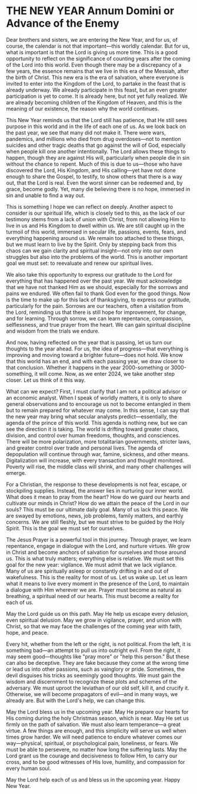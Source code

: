 # THE NEW YEAR Annum Domini or Advance of the Enemy

Dear brothers and sisters, we are entering the New Year, and for us, of course, the calendar is not that important—this worldly calendar. But for us, what is important is that the Lord is giving us more time. This is a good opportunity to reflect on the significance of counting years after the coming of the Lord into this world. Even though there may be a discrepancy of a few years, the essence remains that we live in this era of the Messiah, after the birth of Christ. This new era is the era of salvation, where everyone is invited to enter into the Kingdom of the Lord, to partake in the feast that is already underway. We already participate in this feast, but an even greater participation is yet to come. It is already here, but not yet fully realized. We are already becoming children of the Kingdom of Heaven, and this is the meaning of our existence, the reason why the world continues. 

This New Year reminds us that the Lord still has patience, that He still sees purpose in this world and in the life of each one of us. As we look back on the past year, we see that many did not make it. There were wars, pandemics, and millions who died from drug overdoses—not to mention suicides and other tragic deaths that go against the will of God, especially when people kill one another intentionally. The Lord allows these things to happen, though they are against His will, particularly when people die in sin without the chance to repent. Much of this is due to us—those who have discovered the Lord, His Kingdom, and His calling—yet have not done enough to share the Gospel, to testify, to show others that there is a way out, that the Lord is real. Even the worst sinner can be redeemed and, by grace, become godly. Yet, many die believing there is no hope, immersed in sin and unable to find a way out. 

This is something I hope we can reflect on deeply. Another aspect to consider is our spiritual life, which is closely tied to this, as the lack of our testimony stems from a lack of union with Christ, from not allowing Him to live in us and His Kingdom to dwell within us. We are still caught up in the turmoil of this world, immersed in secular life, passions, events, fears, and everything happening around us. We remain too attached to these things, but we must learn to live by the Spirit. Only by stepping back from this chaos can we gain clarity and spiritual insight—not only into our own struggles but also into the problems of the world. This is another important goal we must set: to reevaluate and renew our spiritual lives. 

We also take this opportunity to express our gratitude to the Lord for everything that has happened over the past year. We must acknowledge that we have not thanked Him as we should, especially for the sorrows and pains we endured. We often fail to thank God even for the good things. Now is the time to make up for this lack of thanksgiving, to express our gratitude, particularly for the pain. Sorrows are our teachers, often a visitation from the Lord, reminding us that there is still hope for improvement, for change, and for learning. Through sorrow, we can learn repentance, compassion, selflessness, and true prayer from the heart. We can gain spiritual discipline and wisdom from the trials we endure.

And now, having reflected on the year that is passing, let us turn our thoughts to the year ahead. For us, the idea of progress—that everything is improving and moving toward a brighter future—does not hold. We know that this world has an end, and with each passing year, we draw closer to that conclusion. Whether it happens in the year 2000-something or 3000-something, it will come. Now, as we enter 2024, we take another step closer. Let us think of it this way.

What can we expect? First, I must clarify that I am not a political advisor or an economic analyst. When I speak of worldly matters, it is only to share general observations and to encourage us not to become entangled in them but to remain prepared for whatever may come. In this sense, I can say that the new year may bring what secular analysts predict—essentially, the agenda of the prince of this world. This agenda is nothing new, but we can see the direction it is taking. The world is drifting toward greater chaos, division, and control over human freedoms, thoughts, and consciences. There will be more polarization, more totalitarian governments, stricter laws, and greater control over trade and personal lives. The agenda of depopulation will continue through war, famine, sickness, and other means. Digitalization will increase, with every transaction and thought monitored. Poverty will rise, the middle class will shrink, and many other challenges will emerge.

For a Christian, the response to these developments is not fear, escape, or stockpiling supplies. Instead, the answer lies in nurturing our inner world. What does it mean to pray from the heart? How do we guard our hearts and cultivate our minds in Christ? How do we attain the peace of the Lord in our souls? This must be our ultimate daily goal. Many of us lack this peace. We are swayed by emotions, news, job problems, family matters, and earthly concerns. We are still fleshly, but we must strive to be guided by the Holy Spirit. This is the goal we must set for ourselves.

The Jesus Prayer is a powerful tool in this journey. Through prayer, we learn repentance, engage in dialogue with the Lord, and nurture virtues. We grow in Christ and become anchors of salvation for ourselves and those around us. This is what truly matters; everything else is relative. We must set this goal for the new year: vigilance. We must admit that we lack vigilance. Many of us are spiritually asleep or constantly drifting in and out of wakefulness. This is the reality for most of us. Let us wake up. Let us learn what it means to live every moment in the presence of the Lord, to maintain a dialogue with Him wherever we are. Prayer must become as natural as breathing, a spiritual need of our hearts. This must become a reality for each of us.

May the Lord guide us on this path. May He help us escape every delusion, even spiritual delusion. May we grow in vigilance, prayer, and union with Christ, so that we may face the challenges of the coming year with faith, hope, and peace.

Every hit, whether from the left or the right, is not political. From the left, it is something bad—an attempt to pull us into outright evil. From the right, it may seem good—thoughts like "pray more" or "help this person." But these can also be deceptive. They are fake because they come at the wrong time or lead us into other passions, such as vainglory or pride. Sometimes, the devil disguises his tricks as seemingly good thoughts. We must gain the wisdom and discernment to recognize these plots and schemes of the adversary. We must uproot the leviathan of our old self, kill it, and crucify it. Otherwise, we will become propagators of evil—and in many ways, we already are. But with the Lord's help, we can change this.

May the Lord bless us in the upcoming year. May He prepare our hearts for His coming during the holy Christmas season, which is near. May He set us firmly on the path of salvation. We must also learn temperance—a great virtue. A few things are enough, and this simplicity will serve us well when times grow harder. We will need patience to endure whatever comes our way—physical, spiritual, or psychological pain, loneliness, or fears. We must be able to persevere, no matter how long the suffering lasts. May the Lord grant us the courage and decisiveness to follow Him, to carry our cross, and to be good witnesses of His love, humility, and compassion for every human soul.

May the Lord help each of us and bless us in the upcoming year. Happy New Year.

